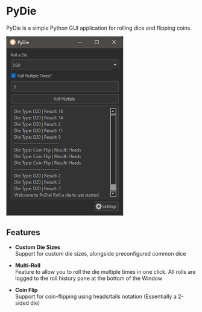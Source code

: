 # PyDie
PyDie is a simple Python GUI application for rolling dice and flipping coins. 

![PyDie Screenshot](/resources/Screenshots/screensht1.png)

## Features
* __Custom Die Sizes__\
  Support for custom die sizes, alongside preconfigured common dice

* __Multi-Roll__\
Feature to allow you to roll the die multiple times in one click. All rolls are logged to the roll history pane at the bottom of the Window

* __Coin Flip__\
Support for coin-flipping using heads/tails notation (Essentially a 2-sided die)

